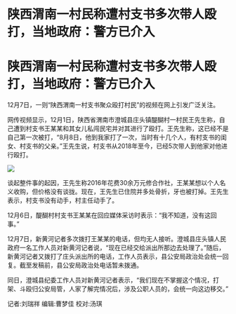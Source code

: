 # 陕西渭南一村民称遭村支书多次带人殴打，当地政府：警方已介入

# 陕西渭南一村民称遭村支书多次带人殴打，当地政府：警方已介入

12月7日，一则“陕西渭南一村支书聚众殴打村民”的视频在网上引发广泛关注。

网传视频显示，12月1日，陕西省渭南市澄城县庄头镇醍醐村一村民王先生称，自己遭到村支书王某某和其女儿私闯民宅并对其进行了殴打。王先生称，这已经不是自己第一次被打，“8月8日，他到我家打了一次，当时有十几个人，有村支书的闺女、村支书的父亲。”王先生说，村支书从2018年至今，已经5次带人到他家对他进行殴打。

![](https://inews.gtimg.com/om_bt/OVzE0AEy8HBrcKGAFuWoCsNINKTrZcHu4kSKPT6f_jeRMAA/1000)

谈起整件事的起因，王先生称2016年花费30余万元修合作社，王某某想以个人名义收购，但价格没有谈拢。现在，王先生已住院并多处骨折，牙也被打掉。王先生表示，村支书没有动手，村主任动手了。

12月6日，醍醐村村支书王某某在回应媒体采访时表示：“我不知道，没有这回事。”

12月7日，新黄河记者多次拨打王某某的电话，但均无人接听。澄城县庄头镇人民政府一名工作人员对新黄河记者说，“现在已经交给派出所那边去处理了。”随后，新黄河记者又拨打了庄头派出所的电话，工作人员表示，县公安局政治处会统一回复。截至发稿前，县公安局政治处电话暂未拨通。

同日，澄城县纪委工作人员对新黄河记者表示，“我们现在不掌握这个情况，打架、斗殴归公安局管，人家了解完情况后，涉及公职人员的，会统一向这边移交。”

记者:刘瑞祥 编辑:曹梦佳 校对:汤琪

